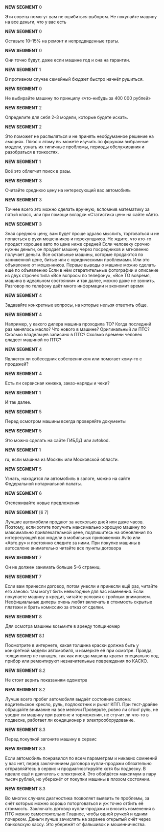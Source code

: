 **NEW SEGMENT** 0

 Эти советы помогут вам не ошибиться выбором. Не покупайте машину на все деньги, что у вас есть


**NEW SEGMENT** 0

Оставьте 10–15% на ремонт и непредвиденные траты.

**NEW SEGMENT** 0

 Они точно будут, даже если машине год и она на гарантии.

**NEW SEGMENT** 1

 В противном случае семейный бюджет быстро начнёт рушиться.

**NEW SEGMENT** 0

 Не выбирайте машину по принципу «что-нибудь за 400 000 рублей»


**NEW SEGMENT** 2

Определите для себя 2–3 модели, которые будете искать.

**NEW SEGMENT** 2

 Это поможет не распыляться и не принять необдуманное решение на эмоциях. Плюс к этому вы можете изучить по форумам выбранные модели, узнать их типичные проблемы, периоды обслуживания и разобраться в тонкостях.

**NEW SEGMENT** 1

 Всё это облегчит поиск в разы.

**NEW SEGMENT** 3

 Считайте среднюю цену на интересующий вас автомобиль


**NEW SEGMENT** 3

Точнее всего это можно сделать вручную, вспомнив математику за пятый класс, или при помощи вкладки «Статистика цен» на сайте «Авто.

**NEW SEGMENT** 3

 Зная среднюю цену, вам будет проще здраво мыслить, торговаться и не попасться в руки мошенников и перекупщиков. Не ждите, что кто-то продаст хорошее авто по цене ниже средней
Если человеку срочно нужны деньги, он продаёт машину через посредников и мгновенно получает деньги. Все остальные машины, которые продаются по заниженной цене, битые или с юридическими проблемами. Или это объявление от мошенников. Первые выводы о машине можно сделать ещё по объявлению
Если в нём отвратительные фотографии и описание из двух строчек типа «Все вопросы по телефону», «Все ТО вовремя, машина в идеальном состоянии» и так далее, можно даже не звонить. Разговор по телефону даёт много информации и экономит время


**NEW SEGMENT** 4

Задавайте конкретные вопросы, на которые нельзя ответить обще.

**NEW SEGMENT** 4

 Например, у какого дилера машина проходила ТО? Когда последний раз менялось масло? Что нового в машине? Оригинальный ли ПТС? Сколько владельцев записано в ПТС? Сколько времени человек владеет машиной по ПТС?

**NEW SEGMENT** 4

 Является ли собеседник собственником или помогает кому-то с продажей?

**NEW SEGMENT** 4

 Есть ли сервисная книжка, заказ-наряды и чеки?

**NEW SEGMENT** 1

 И так далее.

**NEW SEGMENT** 5

 Перед осмотром машины всегда проверяйте документы


**NEW SEGMENT** 5

Это можно сделать на сайте ГИБДД или avtokod.

**NEW SEGMENT** 1

ru, если машина из Москвы или Московской области.

**NEW SEGMENT** 5

 Узнать, находится ли автомобиль в залоге, можно на сайте Федеральной нотариальной палаты.

**NEW SEGMENT** 6

 Отслеживайте новые предложения


**NEW SEGMENT** [6 7]

Лучшие автомобили продают за несколько дней или даже часов. Поэтому, если хотите получить максимально хорошую машину по максимально привлекательной цене, подпишитесь на обновления по интересующей вас модели в мобильных приложениях Avito или «Авто.ру» и постоянно следите за ними. При покупке машины в автосалоне внимательно читайте все пункты договора


**NEW SEGMENT** 7

Он не должен занимать больше 5–6 страниц.

**NEW SEGMENT** 7

 Если вам принесли договор, потом унесли и принесли ещё раз, читайте его заново: там могут быть невыгодные для вас изменения. Если покупаете машину в кредит, читайте условия с тройным вниманием. Неофициальные дилеры очень любят включать в стоимость скрытые платежи и брать комиссию за отказ от сделки.

**NEW SEGMENT** 8

 Для осмотра машины возьмите в аренду толщиномер


**NEW SEGMENT** 8.1

Посмотрите в интернете, какая толщина краски должна быть у конкретной модели автомобиля, и измерьте её при осмотре. Правда, толщиномер не панацея, так как иногда машины красят специально под прибор или ремонтируют незначительные повреждения по КАСКО.

**NEW SEGMENT** 8.2

 Не стоит верить показаниям одометра


**NEW SEGMENT** 8.2

Лучше всего пробег автомобиля выдаёт состояние салона: водительское кресло, руль, подлокотник и рычаг КПП. При тест-драйве обращайте внимание на все мелочи
Проверьте, ровно ли стоит руль, не уводит ли машину при разгоне и торможении, не стучит ли что-то в подвеске, работает ли кондиционер и электрооборудование.

**NEW SEGMENT** 8.3

 Перед покупкой загоните машину в сервис


**NEW SEGMENT** 8.3

Если автомобиль понравился по всем параметрам и никаких сомнений у вас нет, перед заключением договора купли-продажи обязательно отправляйтесь в сервис и продиагностируйте хотя бы подвеску. В идеале ещё и двигатель с электрикой. Это обойдётся максимум в пару тысяч рублей, но убережёт от покупки машины в плохом состоянии.

**NEW SEGMENT** 8.3

 Во многих случаях диагностика позволяет выявить те проблемы, за счёт которых можно хорошо поторговаться и уж точно отбить её стоимость. Заключать договор купли-продажи и вносить изменения в ПТС можно самостоятельно
Главное, чтобы одной ручкой и одним почерком. Деньги лучше зачислять на заранее открытый счёт через банковскую кассу. Это убережёт от фальшивок и мошенничества.

